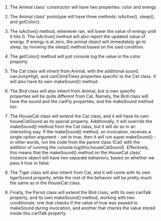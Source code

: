 1. The Animal class' constructor will have two properties: color and energy 

2. The Animal class' prototype will have three methods: isActive(), sleep(), and getColor(). 

3. The isActive() method, whenever ran, will lower the value of energy until it hits 0. The isActive() method will also report the updated value of energy. If energy is at zero, the animal object will immediately go to sleep, by invoking the sleep() method based on the said condition. 

4. The getColor() method will just console log the value in the color property. 

5. The Cat class will inherit from Animal, with the additional sound, canJumpHigh, and canClimbTrees properties specific to the Cat class. It will also have its own makeSound() method. 

6. The Bird class will also inherit from Animal, but is own specific properties will be quite different from Cat. Namely, the Bird class will have the sound and the canFly properties, and the makeSound method too. 

7. The HouseCat class will extend the Cat class, and it will have its own houseCatSound as its special property. Additionally, it will override the makeSound() method from the Cat class, but it will do so in an interesting way. If the makeSound() method, on invocation, receives a single option argument - set to true, then it will run super.makeSound() - in other words, run the code from the parent class (Cat) with the addition of running the console.log(this.houseCatSound). Effectively, this means that the makeSound() method on the HouseCat class' instance object will have two separate behaviors, based on whether we pass it true or false. 

8. The Tiger class will also inherit from Cat, and it will come with its own tigerSound property, while the rest of the behavior will be pretty much the same as in the HouseCat class. 

9. Finally, the Parrot class will extend the Bird class, with its own canTalk property, and its own makeSound() method, working with two conditionals: one that checks if the value of true was passed to makeSound during invocation, and another that checks the value stored inside this.canTalk property.  